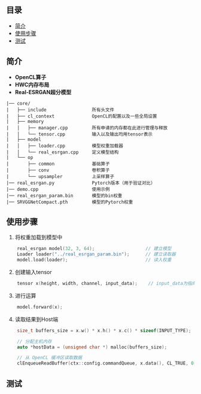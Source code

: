 ## 目录
- [简介](#简介)
- [使用步骤](#使用步骤)
- [测试](#测试)

## 简介
- **OpenCL算子**  
- **HWC内存布局**  
- **Real-ESRGAN超分模型**
```plaintext
|── core/
|   ├── include                 所有头文件
|   ├── cl_context              OpenCL的配置以及一些全局设置
|   ├── memory                  
|   │   ├── manager.cpp         所有申请的内存都在此进行管理与释放
|   │   └── tensor.cpp          输入以及输出均用tensor表示
|   ├── model  
|   │   ├── loader.cpp          模型权重加载器
|   │   └── real_esrgan.cpp     定义模型结构
|   └── op                     
|       ├── common              基础算子
|       ├── conv                卷积算子
|       └── upsampler           上采样算子     
|── real_esrgan.py              Pytorch版本（用于验证对比）
|── demo.cpp                    使用示例
|── real_esrgan_param.bin       模型的bin权重
|── SRVGGNetCompact.pth         模型的Pytorch权重
```
## 使用步骤
1. 将权重加载到模型中
```c++
    real_esrgan model(32, 3, 64);                   // 建立模型
    Loader loader("../real_esrgan_param.bin");      // 建立读取器
    model.load(loader);                             // 读入权重
```
2. 创建输入tensor
```c++
    tensor x(height, width, channel, input_data);    // input_data为指向数据的指针
```

3. 进行运算
```c++
    model.forward(x);
```

4. 读取结果到Host端
```c++
    size_t buffers_size = x.w() * x.h() * x.c() * sizeof(INPUT_TYPE);

    // 分配主机内存
    auto *hostData = (unsigned char *) malloc(buffers_size);

    // 从 OpenCL 缓冲区读取数据
    clEnqueueReadBuffer(ctx::config.commandQueue, x.data(), CL_TRUE, 0, buffers_size, hostData, 0, NULL, NULL);
```
## 测试

